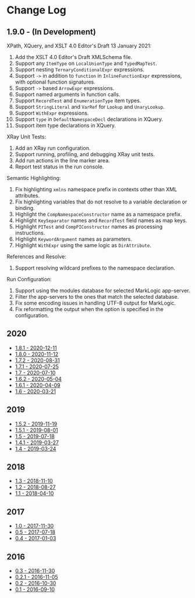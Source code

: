 # Change Log

## 1.9.0 - (In Development)

XPath, XQuery, and XSLT 4.0 Editor's Draft 13 January 2021:

1. Add the XSLT 4.0 Editor's Draft XMLSchema file.
1. Support any `ItemType` on `LocalUnionType` and `TypedMapTest`.
1. Support nesting `TernaryConditionalExpr` expressions.
1. Support `->` in addition to `function` in `InlineFunctionExpr` expressions,
   with optional function signatures.
1. Support `->` based `ArrowExpr` expressions.
1. Support named arguments in function calls.
1. Support `RecordTest` and `EnumerationType` item types.
1. Support `StringLiteral` and `VarRef` for `Lookup` and `UnaryLookup`.
1. Support `WithExpr` expressions.
1. Support `type` in `DefaultNamespaceDecl` declarations in XQuery.
1. Support item type declarations in XQuery.

XRay Unit Tests:

1. Add an XRay run configuration.
1. Support running, profiling, and debugging XRay unit tests.
1. Add run actions in the line marker area.
1. Report test status in the run console.

Semantic Highlighting:

1. Fix highlighting `xmlns` namespace prefix in contexts other than XML attributes.
1. Fix highlighting variables that do not resolve to a variable declaration or binding.
1. Highlight the `CompNamespaceConstructor` name as a namespace prefix.
1. Highlight `KeySeparator` names and `RecordTest` field names as map keys.
1. Highlight `PITest` and `CompPIConstructor` names as processing instructions.
1. Highlight `KeywordArgument` names as parameters.
1. Highlight `WithExpr` using the same logic as `DirAttribute`.

References and Resolve:

1. Support resolving wildcard prefixes to the namespace declaration.

Run Configuration:

1. Support using the modules database for selected MarkLogic app-server.
1. Filter the app-servers to the ones that match the selected database.
1. Fix some encoding issues in handling UTF-8 output for MarkLogic.
1. Fix reformatting the output when the option is specified in the configuration.

## 2020

*  [1.8.1 - 2020-12-11](docs/_posts/2020-12-11-release-1.8.1.md)
*  [1.8.0 - 2020-11-12](docs/_posts/2020-11-12-release-1.8.0.md)
*  [1.7.2 - 2020-08-31](docs/_posts/2020-08-31-release-1.7.2.md)
*  [1.7.1 - 2020-07-25](docs/_posts/2020-07-25-release-1.7.1.md)
*  [1.7 - 2020-07-10](docs/_posts/2020-07-10-release-1.7.md)
*  [1.6.2 - 2020-05-04](docs/_posts/2020-05-04-release-1.6.2.md)
*  [1.6.1 - 2020-04-09](docs/_posts/2020-04-09-release-1.6.1.md)
*  [1.6 - 2020-03-21](docs/_posts/2020-03-21-release-1.6.md)

## 2019

*  [1.5.2 - 2019-11-19](docs/_posts/2019-11-19-release-1.5.2.md)
*  [1.5.1 - 2019-08-01](docs/_posts/2019-08-01-release-1.5.1.md)
*  [1.5 - 2019-07-18](docs/_posts/2019-07-18-release-1.5.md)
*  [1.4.1 - 2019-03-27](docs/_posts/2019-03-27-release-1.4.1.md)
*  [1.4 - 2019-03-24](docs/_posts/2019-03-24-release-1.4.md)

## 2018

*  [1.3 - 2018-11-10](docs/_posts/2018-11-10-release-1.3.md)
*  [1.2 - 2018-08-27](docs/_posts/2018-08-27-release-1.2.md)
*  [1.1 - 2018-04-10](docs/_posts/2018-04-10-release-1.1.md)

## 2017

*  [1.0 - 2017-11-30](docs/_posts/2017-11-30-release-1.0.md)
*  [0.5 - 2017-07-18](docs/_posts/2017-07-18-release-0.5.md)
*  [0.4 - 2017-01-03](docs/_posts/2017-01-03-release-0.4.md)

## 2016

*  [0.3 - 2016-11-30](docs/_posts/2016-11-30-release-0.3.md)
*  [0.2.1 - 2016-11-05](docs/_posts/2016-11-05-release-0.2.1.md)
*  [0.2 - 2016-10-30](docs/_posts/2016-10-30-release-0.2.md)
*  [0.1 - 2016-09-10](docs/_posts/2016-09-10-release-0.1.md)
